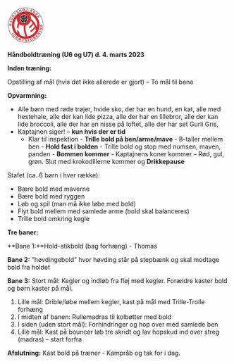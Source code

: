 ﻿![Billedresultat for hei hÃ¥ndbold logo](../Billeder//HEILOGO.jpeg)

**Håndboldtræning (U6 og U7) d. 4. marts 2023**

**Inden træning:** 

Opstilling af mål (hvis det ikke allerede er gjort) – To mål til bane

**Opvarmning:**

- Alle børn med røde trøjer, hvide sko, der har en hund, en kat, alle med hestehale, alle der kan lide pizza, alle der har en lillebror, alle der kan lide broccoli, alle der har en nisse på loftet, alle der har set Gurli Gris,  
- Kaptajnen siger! – **kun hvis der er tid**
  - Klar til inspektion - **Trille bold på ben/arme/mave** - 8-taller mellem ben - **Hold fast i bolden** - Trille bold og stop med numsen, maven, panden - **Bommen kommer** - Kaptajnens koner kommer – Rød, gul, grøn. Slut med krokodillerne kommer og **Drikkepause**

Stafet (ca. 6 børn i hver række): 

- Bære bold med maverne
- Bære bold med ryggen
- Løb og spil (man må ikke løbe med bold)
- Flyt bold mellem med samlede arme (bold skal balanceres)
- Trille bold omkring kegle

**Tre baner:** 

**Bane 1:**Hold-stikbold (bag forhæng) - Thomas

**Bane 2:** ”høvdingebold” hvor høvding står på stepbænk og skal modtage bold fra holdet

**Bane 3:** Stort mål: Kegler og indløb fra fløj med kegler. Forældre kaster bold og børn kaster på mål.

1. Lille mål:  Drible/løbe mellem kegler, kast på mål med Trille-Trolle forhæng 
1. I midten af banen: Rullemadras til kolbøtter med bold
1. I siden (uden stort mål): Forhindringer og hop over med samlede ben
1. Lille mål: Kast på bouncer løb tre skridt og lav hopskud ind over streg (madras) – start forfra

**Afslutning:** Kast bold på træner - Kampråb og tak for i dag.  
